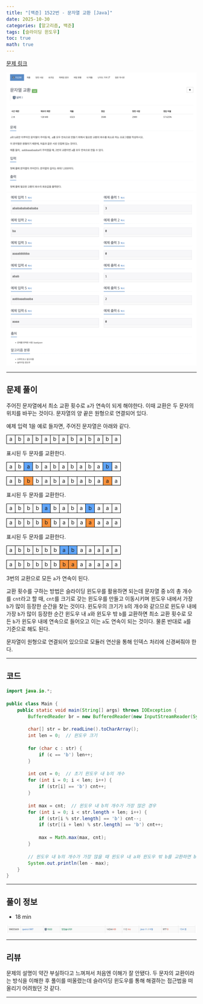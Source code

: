 ```yaml
---
title: "[백준] 1522번 - 문자열 교환 [Java]"
date: 2025-10-30
categories: [알고리즘, 백준]
tags: [슬라이딩 윈도우]
toc: true
math: true
---
```


[문제 링크](https://www.acmicpc.net/problem/1522)

![](/assets/posts/2025-10/2025-10-30/백준%201522%20문자열%20교환/photo1.png)
![](/assets/posts/2025-10/2025-10-30/백준%201522%20문자열%20교환/photo2.png)

---

## 문제 풀이

주어진 문자열에서 최소 교환 횟수로 `a`가 연속이 되게 해야한다. 이때 교환은 두 문자의 위치를 바꾸는 것이다. 문자열의 양 끝은 원형으로 연결되어 있다.

예제 입력 1을 예로 들자면, 주어진 문자열은 아래와 같다.

<div>
	<table style="border-collapse:collapse; width:100%; text-align:center; table-layout:fixed;">
		<tr>
			<td style="border:1px solid black;">a</td>
			<td style="border:1px solid black;">b</td>
			<td style="border:1px solid black;">a</td>
			<td style="border:1px solid black;">b</td>
			<td style="border:1px solid black;">a</td>
			<td style="border:1px solid black;">b</td>
			<td style="border:1px solid black;">a</td>
			<td style="border:1px solid black;">b</td>
			<td style="border:1px solid black;">a</td>
			<td style="border:1px solid black;">b</td>
			<td style="border:1px solid black;">a</td>
			<td style="border:1px solid black;">b</td>
			<td style="border:1px solid black;">a</td>
		</tr>
	</table>
</div>

표시된 두 문자를 교환한다.

<div>
	<table style="border-collapse:collapse; width:100%; text-align:center; table-layout:fixed;">
		<tr>
			<td style="border:1px solid black;">a</td>
			<td style="border:1px solid black;">b</td>
			<td style="border:1px solid black; background-color:#60a5fa;">a</td>
			<td style="border:1px solid black;">b</td>
			<td style="border:1px solid black;">a</td>
			<td style="border:1px solid black;">b</td>
			<td style="border:1px solid black;">a</td>
			<td style="border:1px solid black;">b</td>
			<td style="border:1px solid black;">a</td>
			<td style="border:1px solid black;">b</td>
			<td style="border:1px solid black;">a</td>
			<td style="border:1px solid black; background-color:#60a5fa;">b</td>
			<td style="border:1px solid black;">a</td>
		</tr>
	</table>
</div>

<div>
	<table style="border-collapse:collapse; width:100%; text-align:center; table-layout:fixed;">
		<tr>
			<td style="border:1px solid black;">a</td>
			<td style="border:1px solid black;">b</td>
			<td style="border:1px solid black; background-color:#fb923c;">b</td>
			<td style="border:1px solid black;">b</td>
			<td style="border:1px solid black;">a</td>
			<td style="border:1px solid black;">b</td>
			<td style="border:1px solid black;">a</td>
			<td style="border:1px solid black;">b</td>
			<td style="border:1px solid black;">a</td>
			<td style="border:1px solid black;">b</td>
			<td style="border:1px solid black;">a</td>
			<td style="border:1px solid black; background-color:#fb923c;">a</td>
			<td style="border:1px solid black;">a</td>
		</tr>
	</table>
</div>

표시된 두 문자를 교환한다.

<div>
	<table style="border-collapse:collapse; width:100%; text-align:center; table-layout:fixed;">
		<tr>
			<td style="border:1px solid black;">a</td>
			<td style="border:1px solid black;">b</td>
			<td style="border:1px solid black;">b</td>
			<td style="border:1px solid black;">b</td>
			<td style="border:1px solid black; background-color:#60a5fa;">a</td>
			<td style="border:1px solid black;">b</td>
			<td style="border:1px solid black;">a</td>
			<td style="border:1px solid black;">b</td>
			<td style="border:1px solid black;">a</td>
			<td style="border:1px solid black; background-color:#60a5fa;">b</td>
			<td style="border:1px solid black;">a</td>
			<td style="border:1px solid black;">a</td>
			<td style="border:1px solid black;">a</td>
		</tr>
	</table>
</div>

<div>
	<table style="border-collapse:collapse; width:100%; text-align:center; table-layout:fixed;">
		<tr>
			<td style="border:1px solid black;">a</td>
			<td style="border:1px solid black;">b</td>
			<td style="border:1px solid black;">b</td>
			<td style="border:1px solid black;">b</td>
			<td style="border:1px solid black; background-color:#fb923c;">b</td>
			<td style="border:1px solid black;">b</td>
			<td style="border:1px solid black;">a</td>
			<td style="border:1px solid black;">b</td>
			<td style="border:1px solid black;">a</td>
			<td style="border:1px solid black; background-color:#fb923c;">a</td>
			<td style="border:1px solid black;">a</td>
			<td style="border:1px solid black;">a</td>
			<td style="border:1px solid black;">a</td>
		</tr>
	</table>
</div>

표시된 두 문자를 교환한다.

<div>
	<table style="border-collapse:collapse; width:100%; text-align:center; table-layout:fixed;">
		<tr>
			<td style="border:1px solid black;">a</td>
			<td style="border:1px solid black;">b</td>
			<td style="border:1px solid black;">b</td>
			<td style="border:1px solid black;">b</td>
			<td style="border:1px solid black;">b</td>
			<td style="border:1px solid black;">b</td>
			<td style="border:1px solid black; background-color:#60a5fa;">a</td>
			<td style="border:1px solid black; background-color:#60a5fa;">b</td>
			<td style="border:1px solid black;">a</td>
			<td style="border:1px solid black;">a</td>
			<td style="border:1px solid black;">a</td>
			<td style="border:1px solid black;">a</td>
			<td style="border:1px solid black;">a</td>
		</tr>
	</table>
</div>

<div>
	<table style="border-collapse:collapse; width:100%; text-align:center; table-layout:fixed;">
		<tr>
			<td style="border:1px solid black;">a</td>
			<td style="border:1px solid black;">b</td>
			<td style="border:1px solid black;">b</td>
			<td style="border:1px solid black;">b</td>
			<td style="border:1px solid black;">b</td>
			<td style="border:1px solid black;">b</td>
			<td style="border:1px solid black; background-color:#fb923c;">b</td>
			<td style="border:1px solid black; background-color:#fb923c;">a</td>
			<td style="border:1px solid black;">a</td>
			<td style="border:1px solid black;">a</td>
			<td style="border:1px solid black;">a</td>
			<td style="border:1px solid black;">a</td>
			<td style="border:1px solid black;">a</td>
		</tr>
	</table>
</div>

3번의 교환으로 모든 `a`가 연속이 된다.

교환 횟수를 구하는 방법은 슬라이딩 윈도우를 활용하면 되는데 문자열 중 `b`의 총 개수를 `cnt`라고 할 때, `cnt`를 크기로 갖는 윈도우를 만들고 이동시키며 윈도우 내에서 가장 `b`가 많이 등장한 순간을 찾는 것이다. 윈도우의 크기가 `b`의 개수와 같으므로 윈도우 내에 가장 `b`가 많이 등장한 순간 윈도우 내 `a`와 윈도우 밖 `b`를 교환하면 최소 교환 횟수로 모든 `b`가 윈도우 내에 연속으로 들어오고 이는 `a`도 연속이 되는 것이다. 물론 반대로 `a`를 기준으로 해도 된다.

문자열이 원형으로 연결되어 있으므로 모듈러 연산을 통해 인덱스 처리에 신경써줘야 한다.

---

## 코드

```java
import java.io.*;

public class Main {
    public static void main(String[] args) throws IOException {
        BufferedReader br = new BufferedReader(new InputStreamReader(System.in));

        char[] str = br.readLine().toCharArray();
        int len = 0;  // 윈도우 크기

        for (char c : str) {
            if (c == 'b') len++;
        }

        int cnt = 0;  // 초기 윈도우 내 b의 개수
        for (int i = 0; i < len; i++) {
            if (str[i] == 'b') cnt++;
        }

        int max = cnt;  // 윈도우 내 b의 개수가 가장 많은 경우
        for (int i = 0; i < str.length + len; i++) {
            if (str[i % str.length] == 'b') cnt--;
            if (str[(i + len) % str.length] == 'b') cnt++;

            max = Math.max(max, cnt);
        }

        // 윈도우 내 b의 개수가 가장 많을 때 윈도우 내 a와 윈도우 밖 b를 교환하면 b로 연속되게 교환 가능
        System.out.println(len - max);
    }
}
```

---

## 풀이 정보

- 18 min

![](/assets/posts/2025-10/2025-10-30/백준%201522%20문자열%20교환/photo3.png)

---

## 리뷰

문제의 설명이 약간 부실하다고 느껴져서 처음엔 이해가 잘 안됐다. 두 문자의 교환이라는 방식을 이해한 후 풀이를 떠올렸는데 슬라이딩 윈도우를 통해 해결하는 접근법을 떠올리기 어려웠던 것 같다.

---
